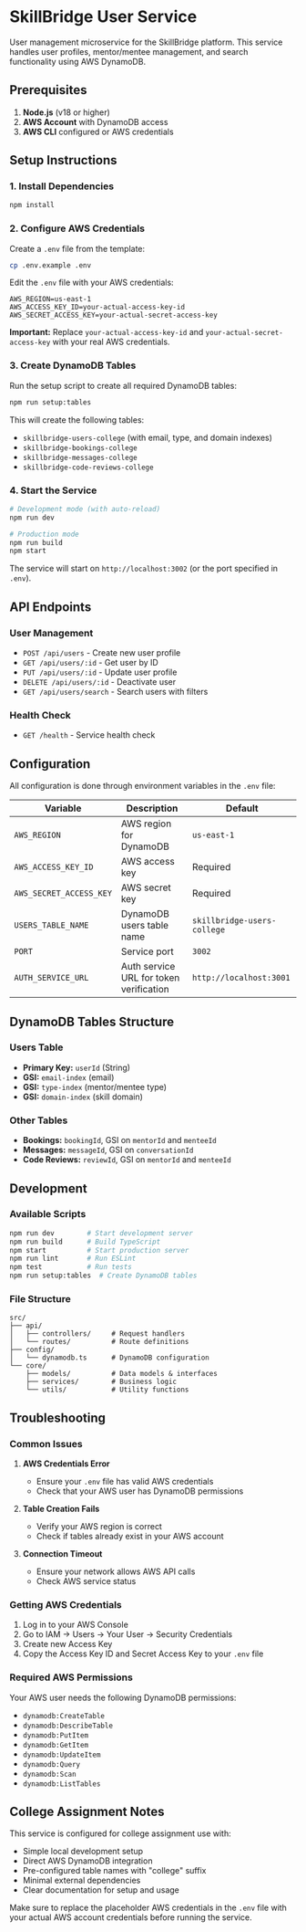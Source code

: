 # SkillBridge User Service

User management microservice for the SkillBridge platform. This service handles user profiles, mentor/mentee management, and search functionality using AWS DynamoDB.

## Prerequisites

1. **Node.js** (v18 or higher)
2. **AWS Account** with DynamoDB access
3. **AWS CLI** configured or AWS credentials

## Setup Instructions

### 1. Install Dependencies
```bash
npm install
```

### 2. Configure AWS Credentials
Create a `.env` file from the template:
```bash
cp .env.example .env
```

Edit the `.env` file with your AWS credentials:
```env
AWS_REGION=us-east-1
AWS_ACCESS_KEY_ID=your-actual-access-key-id
AWS_SECRET_ACCESS_KEY=your-actual-secret-access-key
```

**Important:** Replace `your-actual-access-key-id` and `your-actual-secret-access-key` with your real AWS credentials.

### 3. Create DynamoDB Tables
Run the setup script to create all required DynamoDB tables:
```bash
npm run setup:tables
```

This will create the following tables:
- `skillbridge-users-college` (with email, type, and domain indexes)
- `skillbridge-bookings-college`
- `skillbridge-messages-college`
- `skillbridge-code-reviews-college`

### 4. Start the Service
```bash
# Development mode (with auto-reload)
npm run dev

# Production mode
npm run build
npm start
```

The service will start on `http://localhost:3002` (or the port specified in `.env`).

## API Endpoints

### User Management
- `POST /api/users` - Create new user profile
- `GET /api/users/:id` - Get user by ID
- `PUT /api/users/:id` - Update user profile
- `DELETE /api/users/:id` - Deactivate user
- `GET /api/users/search` - Search users with filters

### Health Check
- `GET /health` - Service health check

## Configuration

All configuration is done through environment variables in the `.env` file:

| Variable | Description | Default |
|----------|-------------|---------|
| `AWS_REGION` | AWS region for DynamoDB | `us-east-1` |
| `AWS_ACCESS_KEY_ID` | AWS access key | Required |
| `AWS_SECRET_ACCESS_KEY` | AWS secret key | Required |
| `USERS_TABLE_NAME` | DynamoDB users table name | `skillbridge-users-college` |
| `PORT` | Service port | `3002` |
| `AUTH_SERVICE_URL` | Auth service URL for token verification | `http://localhost:3001` |

## DynamoDB Tables Structure

### Users Table
- **Primary Key:** `userId` (String)
- **GSI:** `email-index` (email)
- **GSI:** `type-index` (mentor/mentee type)
- **GSI:** `domain-index` (skill domain)

### Other Tables
- **Bookings:** `bookingId`, GSI on `mentorId` and `menteeId`
- **Messages:** `messageId`, GSI on `conversationId`
- **Code Reviews:** `reviewId`, GSI on `mentorId` and `menteeId`

## Development

### Available Scripts
```bash
npm run dev        # Start development server
npm run build      # Build TypeScript
npm start          # Start production server
npm run lint       # Run ESLint
npm test           # Run tests
npm run setup:tables  # Create DynamoDB tables
```

### File Structure
```
src/
├── api/
│   ├── controllers/     # Request handlers
│   └── routes/          # Route definitions
├── config/
│   └── dynamodb.ts      # DynamoDB configuration
└── core/
    ├── models/          # Data models & interfaces
    ├── services/        # Business logic
    └── utils/           # Utility functions
```

## Troubleshooting

### Common Issues

1. **AWS Credentials Error**
   - Ensure your `.env` file has valid AWS credentials
   - Check that your AWS user has DynamoDB permissions

2. **Table Creation Fails**
   - Verify your AWS region is correct
   - Check if tables already exist in your AWS account

3. **Connection Timeout**
   - Ensure your network allows AWS API calls
   - Check AWS service status

### Getting AWS Credentials

1. Log in to your AWS Console
2. Go to IAM → Users → Your User → Security Credentials
3. Create new Access Key
4. Copy the Access Key ID and Secret Access Key to your `.env` file

### Required AWS Permissions

Your AWS user needs the following DynamoDB permissions:
- `dynamodb:CreateTable`
- `dynamodb:DescribeTable`
- `dynamodb:PutItem`
- `dynamodb:GetItem`
- `dynamodb:UpdateItem`
- `dynamodb:Query`
- `dynamodb:Scan`
- `dynamodb:ListTables`

## College Assignment Notes

This service is configured for college assignment use with:
- Simple local development setup
- Direct AWS DynamoDB integration
- Pre-configured table names with "college" suffix
- Minimal external dependencies
- Clear documentation for setup and usage

Make sure to replace the placeholder AWS credentials in the `.env` file with your actual AWS account credentials before running the service.